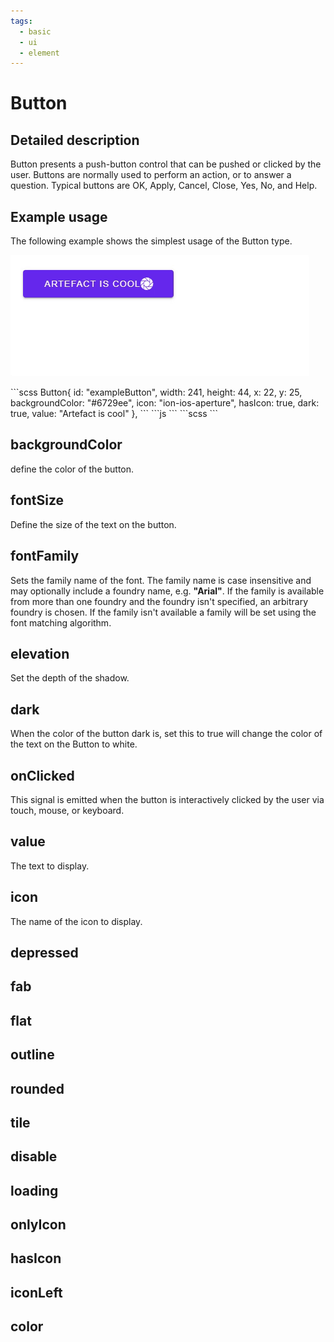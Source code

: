 ```yaml
---
tags:
  - basic
  - ui
  - element
---
```

# Button

## Detailed description
Button presents a push-button control that can be pushed or clicked by the user. Buttons are normally used to perform an action, or to answer a question. Typical buttons are OK, Apply, Cancel, Close, Yes, No, and Help.

## Example usage
The following example shows the simplest usage of the Button type.

![alt text](./Button.gif)

<code-group>
<code-block title=".at" active>
```scss
Button{  
  id: "exampleButton",
  width: 241,
  height: 44,
  x: 22,
  y: 25,
  backgroundColor: "#6729ee",
  icon: "ion-ios-aperture",
  hasIcon: true,
  dark: true,
  value: "Artefact is cool"
}, 
```
</code-block>

<code-block title=".atObj">
```js
```
</code-block>

<code-block title=".atStyle">
```scss
```
</code-block>
</code-group>

## backgroundColor <Badge text="color" type="tip" vertical="middle"/>
define the color of the button.

## fontSize <Badge text="int" type="tip" vertical="middle"/>
Define the size of the text on the button.

## fontFamily <Badge text="string" type="tip" vertical="middle"/>
Sets the family name of the font. The family name is case insensitive and may optionally include a foundry name, e.g. **"Arial"**. If the family is available from more than one foundry and the foundry isn't specified, an arbitrary foundry is chosen. If the family isn't available a family will be set using the font matching algorithm.

## elevation <Badge text="int" type="tip" vertical="middle"/>
Set the depth of the shadow.

## dark <Badge text="bool" type="tip" vertical="middle"/>
When the color of the button dark is, set this to true will change the color of the text on the Button to white.

## onClicked <Badge text="signal(JS)" type="tip" vertical="middle"/>
This signal is emitted when the button is interactively clicked by the user via touch, mouse, or keyboard.

## value <Badge text="string" type="tip" vertical="middle"/>
The text to display.

## icon <Badge text="string" type="tip" vertical="middle"/>
The name of the icon to display.

## depressed <Badge text="bool" type="tip" vertical="middle"/>

## fab <Badge text="bool" type="tip" vertical="middle"/>

## flat <Badge text="bool" type="tip" vertical="middle"/>

## outline <Badge text="bool" type="tip" vertical="middle"/>

## rounded <Badge text="bool" type="tip" vertical="middle"/>

## tile <Badge text="bool" type="tip" vertical="middle"/>

## disable <Badge text="bool" type="tip" vertical="middle"/>

## loading <Badge text="bool" type="tip" vertical="middle"/>

## onlyIcon <Badge text="bool" type="tip" vertical="middle"/>

## hasIcon <Badge text="bool" type="tip" vertical="middle"/>

## iconLeft <Badge text="bool" type="tip" vertical="middle"/>

## color <Badge text="color" type="tip" vertical="middle"/>
